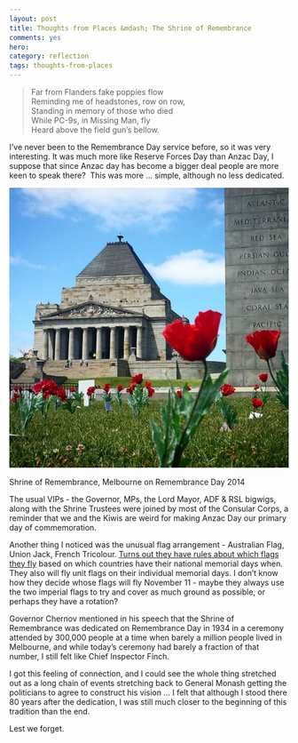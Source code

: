 ```yaml
---
layout: post
title: Thoughts from Places &mdash; The Shrine of Remembrance
comments: yes
hero:
category: reflection
tags: thoughts-from-places
---
```


>Far from Flanders fake poppies flow  
>Reminding me of headstones, row on row,  
>Standing in memory of those who died  
>While PC-9s, in Missing Man, fly  
>Heard above the field gun’s bellow.

I’ve never been to the Remembrance Day service before, so it was very interesting. It was much more like Reserve Forces Day than Anzac Day, I suppose that since Anzac day has become a bigger deal people are more keen to speak there?  This was more ... simple, although no less dedicated.

<img src="/blog/assets/2014-11/shrine_poppies.jpg" alt="Shrine of Remembrance, Melbourne">
<p class="caption">Shrine of Remembrance, Melbourne on Remembrance Day 2014</p>

The usual VIPs - the Governor, MPs, the Lord Mayor, ADF &amp; RSL bigwigs, along with the Shrine Trustees were joined by most of the Consular Corps, a reminder that we and the Kiwis are weird for making Anzac Day our primary day of commemoration.

Another thing I noticed was the unusual flag arrangement - Australian Flag, Union Jack, French Tricolour. <a href="http://www.shrine.org.au/Remembrance/Flags-of-Remembrance" target="_blank">Turns out they have rules about which flags they fly</a> based on which countries have their national memorial days when. They also will fly unit flags on their individual memorial days. I don’t know how they decide whose flags will fly November 11 - maybe they always use the two imperial flags to try and cover as much ground as possible, or perhaps they have a rotation?

Governor Chernov mentioned in his speech that the Shrine of Remembrance was dedicated on Remembrance Day in 1934 in a ceremony attended by 300,000 people at a time when barely a million people lived in Melbourne, and while today’s ceremony had barely a fraction of that number, I still felt like Chief Inspector Finch.

I got this feeling of connection, and I could see the whole thing stretched out as a long chain of events stretching back to General Monash getting the politicians to agree to construct his vision ... I felt that although I stood there 80 years after the dedication, I was still much closer to the beginning of this tradition than the end.

Lest we forget.
